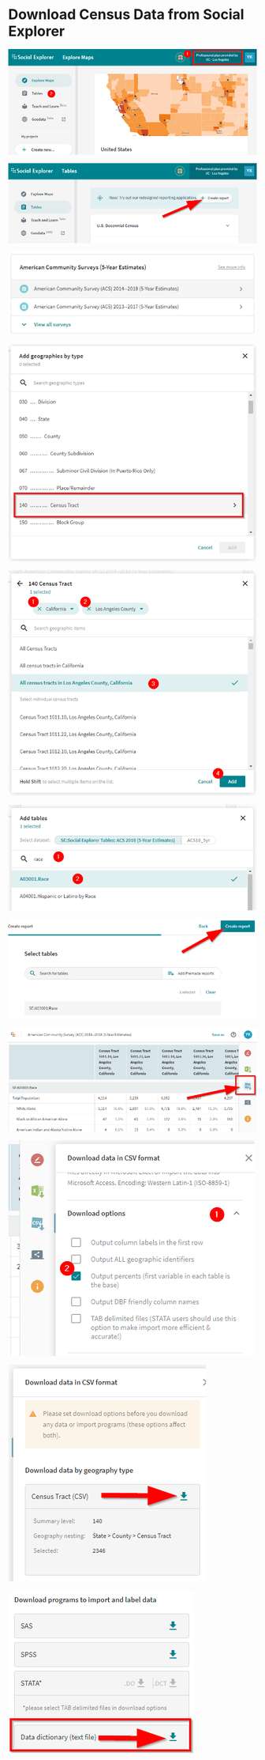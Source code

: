 # Download Census Data from Social Explorer

<kbd><img src="images/se1.png"></kbd>

<kbd><img src="images/se2.png"></kbd>

<kbd><img src="images/se3.png"></kbd>

<kbd><img src="images/se4.png"></kbd>

<kbd><img src="images/se5.png"></kbd>

<kbd><img src="images/se6.png"></kbd>

<kbd><img src="images/se7.png"></kbd>

<kbd><img src="images/se8.png"></kbd>

<kbd><img src="images/se9.png"></kbd>

<kbd><img src="images/se10.png"></kbd>

<kbd><img src="images/se11.png"></kbd>
